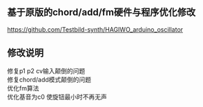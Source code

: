 ## 基于原版的chord/add/fm硬件与程序优化修改  
https://github.com/Testbild-synth/HAGIWO_arduino_oscillator
## 修改说明
修复p1 p2 cv输入颠倒的问题  
修复chord/add模式颠倒的问题  
优化fm算法  
优化基音为c0 使旋钮最小时不再无声

